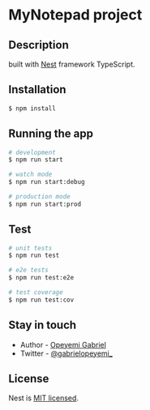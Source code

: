 # MyNotepad project
## Description

built with [Nest](https://github.com/nestjs/nest) framework TypeScript.

## Installation

```bash
$ npm install
```

## Running the app

```bash
# development
$ npm run start

# watch mode
$ npm run start:debug

# production mode
$ npm run start:prod
```

## Test

```bash
# unit tests
$ npm run test

# e2e tests
$ npm run test:e2e

# test coverage
$ npm run test:cov
```

## Stay in touch

- Author - [Opeyemi Gabriel](https://gabrielopeyemi.com)
- Twitter - [@gabrielopeyemi_](https://twitter.com/gabrielopeyemi_)

## License

Nest is [MIT licensed](LICENSE).
